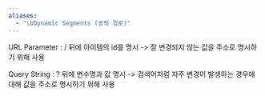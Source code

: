 ```yaml
---
aliases:
  - "\bDynamic Segments (동적 경로)"
---
```

URL Parameter : / 뒤에 아이템의 id를 명시 
-> 잘 변경되지 않는 값을 주소로 명시하기 위해 사용 

Query String : ? 뒤에 변수명과 값 명시 
-> 검색어처럼 자주 변경이 발생하는 경우에 대해 값을 주소로 명시하기 위해 사용


